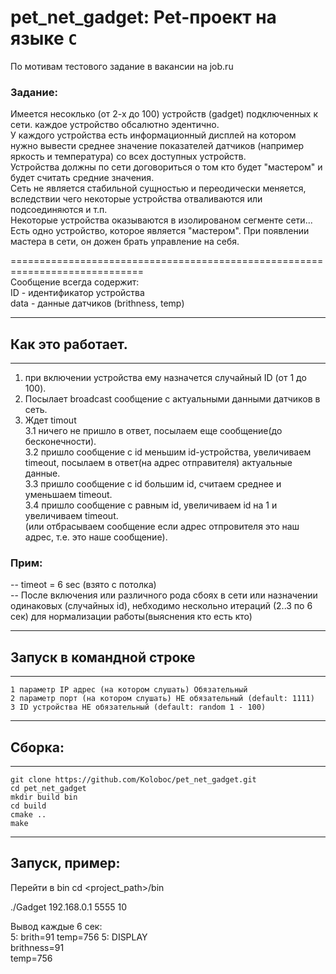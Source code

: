 # pet_net_gadget: Pet-проект на языке `С`
По мотивам тестового задание в вакансии на job.ru
### Задание:
Имеется несоклько (от 2-х до 100) устройств (gadget) подключенных к сети.
каждое устройство обсалютно эдентично.<br>
У каждого устройства есть информационный дисплей на котором нужно вывести среднее значение показателей датчиков (например яркость и температура) со всех доступных устройств.<br>
Устройства должны по сети договориться о том кто будет "мастером" и будет считать средние значения.<br>
Сеть не является стабильной сущностью и переодически меняется, вследствии чего некоторые устройства отваливаются или подсоединяются и т.п.<br>
Некоторые устройства оказываются в изолированом сегменте сети...<br>
Есть одно устройство, которое является "мастером". При появлении мастера в сети, он дожен брать управление на себя.<br>

=============================================================================<br>
Сообщение всегда содержит:<br>
		ID - идентификатор устройства<br>
		data - данные датчиков (brithness, temp)<br>

------------------------
## Как это работает.
------------------------
1. при включении устройства ему назначется случайный ID (от 1 до 100).
2. Посылает broadcast сообщение с актуальными данными датчиков в сеть.
3. Ждет timout<br>
	3.1 ничего не пришло в ответ, посылаем еще сообщение(до бесконечности).<br>
	3.2 пришло сообщение с id меньшим id-устройства, увеличиваем timeout, посылаем в ответ(на адрес отправителя) актуальные данные.<br>
	3.3 пришло сообщение с id большим id, считаем среднее и уменьшаем timeout.<br>
	3.4 пришло сообщение с равным id, увеличиваем id на 1 и увеличиваем timeout. <br>
		(или отбрасываем сообщение если адрес отпровителя это наш адрес, т.е. это наше сообщение).<br>

### Прим:<br>

-- timeot = 6 sec (взято с потолка) <br>
-- После включения или различного рода сбоях в сети или назначении одинаковых (случайных id),
   небходимо нескольно итераций (2..3 по 6 сек) для нормализации работы(выяснения кто есть кто)

------------------------
## Запуск в командной строке
------------------------
	1 параметр IP адрес (на котором слушать) Обязательный
	2 параметр порт (на котором слушать) НЕ обязательный (default: 1111)
	3 ID устройства НЕ обязательный (default: random 1 - 100)


------------------------
## Сборка:
------------------------
	git clone https://github.com/Koloboc/pet_net_gadget.git
	cd pet_net_gadget
	mkdir build bin
	cd build
	cmake ..
	make

------------------------
Запуск, пример:
------------------------
Перейти в bin
cd <project_path>/bin

./Gadget 192.168.0.1 5555 10

Вывод каждые 6 сек:<br>
5: brith=91 temp=756
  5: DISPLAY            
      brithness=91     
      temp=756        

